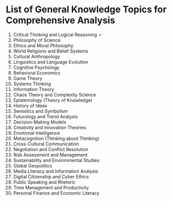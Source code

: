 # List of General Knowledge Topics for Comprehensive Analysis

1. Critical Thinking and Logical Reasoning ✓
2. Philosophy of Science
3. Ethics and Moral Philosophy
4. World Religions and Belief Systems
5. Cultural Anthropology
6. Linguistics and Language Evolution
7. Cognitive Psychology
8. Behavioral Economics
9. Game Theory
10. Systems Thinking
11. Information Theory
12. Chaos Theory and Complexity Science
13. Epistemology (Theory of Knowledge)
14. History of Ideas
15. Semiotics and Symbolism
16. Futurology and Trend Analysis
17. Decision-Making Models
18. Creativity and Innovation Theories
19. Emotional Intelligence
20. Metacognition (Thinking about Thinking)
21. Cross-Cultural Communication
22. Negotiation and Conflict Resolution
23. Risk Assessment and Management
24. Sustainability and Environmental Studies
25. Global Geopolitics
26. Media Literacy and Information Analysis
27. Digital Citizenship and Cyber Ethics
28. Public Speaking and Rhetoric
29. Time Management and Productivity
30. Personal Finance and Economic Literacy
